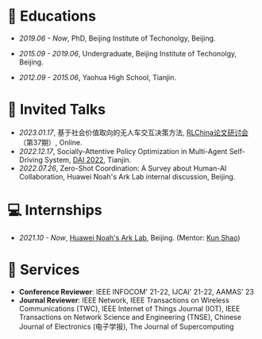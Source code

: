 
# 📖 Educations
- *2019.06 - Now*, PhD, Beijing Institute of Techonolgy, Beijing.

- *2015.09 - 2019.06*, Undergraduate, Beijing Institute of Techonolgy, Beijing.

- *2012.09 - 2015.06*, Yaohua High School, Tianjin.


# 💬 Invited Talks
- *2023.01.17*, 基于社会价值取向的无人车交互决策方法, [RLChina论文研讨会](http://rlchina.org/topic/631)（第37期）, Online.
- *2022.12.17*, Socially-Attentive Policy Optimization in Multi-Agent Self-Driving System, [DAI 2022](http://www.adai.ai/dai/2022/invited_papers.html#s6), Tianjin.
- *2022.07.26*, Zero-Shot Coordination: A Survey about Human-AI Collaboration, Huawei Noah's Ark Lab internal discussion, Beijing.

# 💻 Internships
- *2021.10 - Now*, [Huawei Noah's Ark Lab](https://www.noahlab.com.hk/), Beijing. (Mentor: [Kun Shao](https://scholar.google.com/citations?user=4CNMLWAAAAAJ))

# 👔 Services
- **Conference Reviewer**: IEEE INFOCOM' 21-22, IJCAI' 21-22, AAMAS' 23
- **Journal Reviewer**:  IEEE Network, IEEE Transactions on Wireless Communications (TWC), IEEE Internet of Things Journal (IOT), IEEE Transactions on Network Science and Engineering (TNSE), Chinese Journal of Electronics (电子学报), The Journal of Supercomputing